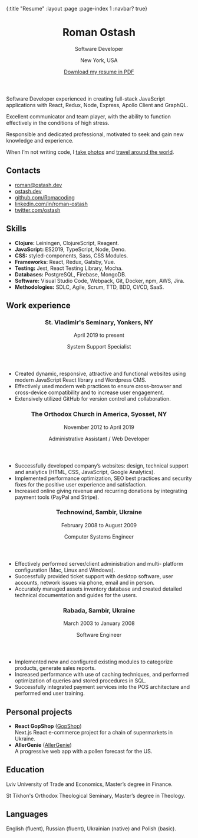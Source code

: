 {:title "Resume"
:layout :page
:page-index 1
:navbar? true}

<html lang="en">
	<head>
		<meta charset="utf-8" />
		<title>Roman Ostash resume</title>
		<meta
			name="viewport"
			content="width=device-width, initial-scale=1, shrink-to-fit=no"
		/>
		<link
			href="https://fonts.googleapis.com/css2?family=Lato:ital,wght@0,400;0,700;1,400&display=swap"
			rel="stylesheet"
		/>
		<link rel="stylesheet" href="styles.css" />
	</head>
	<body>
		<div class="sidebar">
			<header class="header">
				<h1>Roman Ostash</h1>
				<p class="subtitle">Software Developer</p>
				<p class="location">
					New York, USA
				</p>
				<section class="buttons">
					<a href="../../img/roman-ostash.pdf">Download my resume in PDF</a>
				</section>
			</header>
			<aside class="aside">
				<section>
					<p>
						Software Developer experienced in creating full-stack JavaScript
						applications with React, Redux, Node, Express, Apollo Client and
						GraphQL.
					</p>
					<p>
						Excellent communicator and team player, with the ability to function
						effectively in the conditions of high stress.
					</p>
					<p>
						Responsible and dedicated professional, motivated to seek and gain
						new knowledge and experience.
					</p>
					<p>
						When I’m not writing code, I&nbsp;<a
							href="https://romanostashphotography.pixieset.com/"
							target="_blank"
							rel="noopener noreferrer"
							>take photos</a
						>
						and
						<a
							href="https://www.instagram.com/romanostashphotography/"
							target="_blank"
							rel="noopener noreferrer"
							>travel around the world</a
						>.
					</p>
				</section>
				<section>
					<h2>
						Contacts
					</h2>
					<ul>
						<li>
							<a
								href="mailto:roman@ostash.dev"
								target="_blank"
								rel="noopener noreferrer"
								>roman@ostash.dev</a
							>
						</li>
						<li>
							<a
								href="https://ostash.dev/"
								target="_blank"
								rel="noopener noreferrer"
								>ostash.dev</a
							>
						</li>
						<li>
							<a
								href="https://github.com/Romacoding"
								target="_blank"
								rel="noopener noreferrer"
								>github.com/Romacoding</a
							>
						</li>
						<li>
							<a
								href="https://www.linkedin.com/in/roman-ostash/"
								target="_blank"
								rel="noopener noreferrer"
								>linkedin.com/in/roman-ostash</a
							>
						</li>
						<li>
							<a
								href="https://twitter.com/ostash/"
								target="_blank"
								rel="noopener noreferrer"
								>twitter.com/ostash</a
							>
						</li>
					</ul>
				</section>
				<section>
					<h2>
						Skills
					</h2>
					<ul>
						<li>
							<strong>Clojure:</strong> Leiningen, ClojureScript, Reagent.
						</li>
						<li>
							<strong>JavaScript:</strong> ES2019, TypeScript, Node, Deno.
						</li>
						<li><strong>CSS:</strong> styled-components, Sass, CSS Modules.</li>
						<li><strong>Frameworks:</strong> React, Redux, Gatsby, Vue.</li>
						<li>
							<strong>Testing:</strong> Jest, React Testing Library, Mocha.
						</li>
						<li><strong>Databases:</strong> PostgreSQL, Firebase, MongoDB.</li>
						<li>
							<strong>Software:</strong> Visual Studio Code, Webpack, Git,
							Docker, npm, AWS, Jira.
						</li>
						<li>
							<strong>Methodologies:</strong> SDLC, Agile, Scrum, TTD, BDD,
							CI/CD, SaaS.
						</li>
					</ul>
				</section>
			</aside>
		</div>
		<main class="main">
			<section class="work-experience">
				<h2>Work experience</h2>
				<article>
					<header class="workplace">
						<h3 class="workplace__name">
							St. Vladimir's Seminary, Yonkers, NY
						</h3>
						<p class="workplace__dates">April 2019 to present</p>
						<p class="workplace__meta">
							System Support Specialist
						</p>
					</header>
					<ul>
						<li>
							Created dynamic, responsive, attractive and functional websites
							using modern JavaScript React library and Wordpress CMS.
						</li>
						<li>
							Effectively used modern web practices to ensure cross-browser and
							cross-device compatibility and to increase user engagement.
						</li>
						<li>
							Extensively utilized GitHub for version control and collaboration.
						</li>
					</ul>
				</article>
				<article>
					<header class="workplace">
						<h3 class="workplace__name">
							The Orthodox Church in America, Syosset, NY
						</h3>
						<p class="workplace__dates">
							November 2012 to April 2019
						</p>
						<p class="workplace__meta">
							Administrative Assistant / Web Developer
						</p>
					</header>
					<ul>
						<li>
							Successfully developed company’s websites: design, technical
							support and analytics (HTML, CSS, JavaScript, Google Analytics).
						</li>
						<li>
							Implemented performance optimization, SEO best practices and
							security fixes for the positive user experience and satisfaction.
						</li>
						<li>
							Increased online giving revenue and recurring donations by
							integrating payment tools (PayPal and Stripe).
						</li>
					</ul>
				</article>
				<article>
					<header class="workplace">
						<h3 class="workplace__name">
							Technowind, Sambir, Ukraine
						</h3>
						<p class="workplace__dates">February 2008 to August 2009</p>
						<p class="workplace__meta">
							Computer Systems Engineer
						</p>
					</header>
					<ul>
						<li>
							Effectively performed server/client administration and multi-
							platform configuration (Mac, Linux and Windows).
						</li>
						<li>
							Successfully provided ticket support with desktop software, user
							accounts, network issues via phone, email and in person.
						</li>
						<li>
							Accurately managed assets inventory database and created detailed
							technical documentation and guides for the users.
						</li>
					</ul>
				</article>
				<article>
					<header class="workplace">
						<h3 class="workplace__name">
							Rabada, Sambir, Ukraine
						</h3>
						<p class="workplace__dates">March 2003 to January 2008</p>
						<p class="workplace__meta">
							Software Engineer
						</p>
					</header>
					<ul>
						<li>
							Implemented new and configured existing modules to categorize
							products, generate sales reports.
						</li>
						<li>
							Increased performance with use of caching techniques, and
							performed optimization of queries and stored procedures in SQL.
						</li>
						<li>
							Successfully integrated payment services into the POS architecture
							and performed end user training.
						</li>
					</ul>
				</article>
			</section>
			<section>
				<h2>Personal projects</h2>
				<ul>
					<li>
						<b>React GopShop</b> (<a
							href="https://gopshop.herokuapp.com/"
							target="_blank"
							rel="noopener noreferrer"
							>GopShop</a
						>)<br />Next.js React e-commerce project for a chain of supermarkets
						in Ukraine.
					</li>
					<li>
						<b>AllerGenie</b> (<a
							href="https://allergenie.herokuapp.com/"
							target="_blank"
							rel="noopener noreferrer"
							>AllerGenie</a
						>)<br />A progressive web app with a pollen forecast for the US.
					</li>
				</ul>
			</section>
			<section>
				<h2>Education</h2>
				<p>
					Lviv University of Trade and Economics, Master’s degree in Finance.
				</p>
				<p>
					St Tikhon's Orthodox Theological Seminary, Master’s degree in
					Theology.
				</p>
			</section>
			<section>
				<h2>Languages</h2>
				<p>
					English (fluent), Russian (fluent), Ukrainian (native) and Polish
					(basic).
				</p>
			</section>
		</main>
	</body>
</html>
